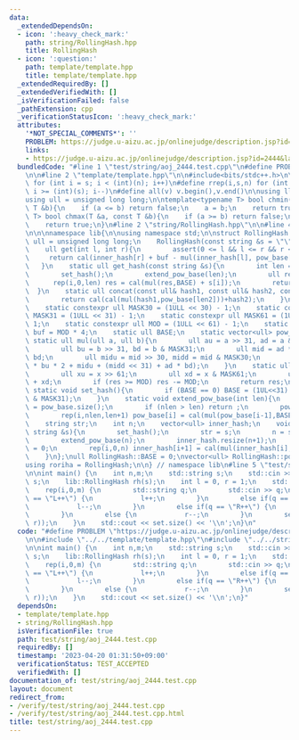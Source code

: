 ```yaml
---
data:
  _extendedDependsOn:
  - icon: ':heavy_check_mark:'
    path: string/RollingHash.hpp
    title: RollingHash
  - icon: ':question:'
    path: template/template.hpp
    title: template/template.hpp
  _extendedRequiredBy: []
  _extendedVerifiedWith: []
  _isVerificationFailed: false
  _pathExtension: cpp
  _verificationStatusIcon: ':heavy_check_mark:'
  attributes:
    '*NOT_SPECIAL_COMMENTS*': ''
    PROBLEM: https://judge.u-aizu.ac.jp/onlinejudge/description.jsp?id=2444&lang=jp
    links:
    - https://judge.u-aizu.ac.jp/onlinejudge/description.jsp?id=2444&lang=jp
  bundledCode: "#line 1 \"test/string/aoj_2444.test.cpp\"\n#define PROBLEM \"https://judge.u-aizu.ac.jp/onlinejudge/description.jsp?id=2444&lang=jp\"\
    \n\n#line 2 \"template/template.hpp\"\n\n#include<bits/stdc++.h>\n\n#define rep(i,s,n)\
    \ for (int i = s; i < (int)(n); i++)\n#define rrep(i,s,n) for (int i = (int)(n)-1;\
    \ i >= (int)(s); i--)\n#define all(v) v.begin(),v.end()\n\nusing ll = long long;\n\
    using ull = unsigned long long;\n\ntemplate<typename T> bool chmin(T &a, const\
    \ T &b){\n    if (a <= b) return false;\n    a = b;\n    return true;\n}\ntemplate<typename\
    \ T> bool chmax(T &a, const T &b){\n    if (a >= b) return false;\n    a = b;\n\
    \    return true;\n}\n#line 2 \"string/RollingHash.hpp\"\n\n#line 4 \"string/RollingHash.hpp\"\
    \n\n\nnamespace lib{\n\nusing namespace std;\n\nstruct RollingHash {\n    using\
    \ ull = unsigned long long;\n    RollingHash(const string &s = \"\"){ build(s);}\n\
    \    ull get(int l, int r){\n        assert(0 <= l && l <= r && r <= n);\n   \
    \     return cal(inner_hash[r] + buf - mul(inner_hash[l], pow_base[r-l]));\n \
    \   }\n    static ull get_hash(const string &s){\n        int len = s.size();\n\
    \        set_hash();\n        extend_pow_base(len);\n        ull res = 0;\n  \
    \      rep(i,0,len) res = cal(mul(res,BASE) + s[i]);\n        return res;\n  \
    \  }\n    static ull concat(const ull& hash1, const ull& hash2, const int& len2){\n\
    \        return cal(cal(mul(hash1,pow_base[len2]))+hash2);\n    }\n  private:\n\
    \    static constexpr ull MASK30 = (1ULL << 30) - 1;\n    static constexpr ull\
    \ MASK31 = (1ULL << 31) - 1;\n    static constexpr ull MASK61 = (1ULL << 61) -\
    \ 1;\n    static constexpr ull MOD = (1ULL << 61) - 1;\n    static constexpr ull\
    \ buf = MOD * 4;\n    static ull BASE;\n    static vector<ull> pow_base;\n   \
    \ static ull mul(ull a, ull b){\n        ull au = a >> 31, ad = a & MASK31;\n\
    \        ull bu = b >> 31, bd = b & MASK31;\n        ull mid = ad * bu + au *\
    \ bd;\n        ull midu = mid >> 30, midd = mid & MASK30;\n        return (au\
    \ * bu * 2 + midu + (midd << 31) + ad * bd);\n    }\n    static ull cal(ull x){\n\
    \        ull xu = x >> 61;\n        ull xd = x & MASK61;\n        ull res = xu\
    \ + xd;\n        if (res >= MOD) res -= MOD;\n        return res;\n    }\n   \
    \ static void set_hash(){\n        if (BASE == 0) BASE = (1UL<<31) + (random_device()()\
    \ & MASK31);\n    }\n    static void extend_pow_base(int len){\n        int nlen\
    \ = pow_base.size();\n        if (nlen > len) return ;\n        pow_base.resize(len+1);\n\
    \        rep(i,nlen,len+1) pow_base[i] = cal(mul(pow_base[i-1],BASE));\n    }\n\
    \    string str;\n    int n;\n    vector<ull> inner_hash;\n    void build(const\
    \ string &s){\n        set_hash();\n        str = s;\n        n = s.size();\n\
    \        extend_pow_base(n);\n        inner_hash.resize(n+1);\n        inner_hash[0]\
    \ = 0;\n        rep(i,0,n) inner_hash[i+1] = cal(mul(inner_hash[i],BASE) + s[i]);\n\
    \    }\n};\null RollingHash::BASE = 0;\nvector<ull> RollingHash::pow_base = vector<ull>(1,1);\n\
    using roriha = RollingHash;\n\n} // namespace lib\n#line 5 \"test/string/aoj_2444.test.cpp\"\
    \n\nint main() {\n    int n,m;\n    std::string s;\n    std::cin >> n >> m >>\
    \ s;\n    lib::RollingHash rh(s);\n    int l = 0, r = 1;\n    std::set<ull> set;\n\
    \    rep(i,0,m) {\n        std::string q;\n        std::cin >> q;\n        if(q\
    \ == \"L++\") {\n            l++;\n        }\n        else if(q == \"L--\") {\n\
    \            l--;\n        }\n        else if(q == \"R++\") {\n            r++;\n\
    \        }\n        else {\n            r--;\n        }\n        set.insert(rh.get(l,\
    \ r));\n    }\n    std::cout << set.size() << '\\n';\n}\n"
  code: "#define PROBLEM \"https://judge.u-aizu.ac.jp/onlinejudge/description.jsp?id=2444&lang=jp\"\
    \n\n#include \"../../template/template.hpp\"\n#include \"../../string/RollingHash.hpp\"\
    \n\nint main() {\n    int n,m;\n    std::string s;\n    std::cin >> n >> m >>\
    \ s;\n    lib::RollingHash rh(s);\n    int l = 0, r = 1;\n    std::set<ull> set;\n\
    \    rep(i,0,m) {\n        std::string q;\n        std::cin >> q;\n        if(q\
    \ == \"L++\") {\n            l++;\n        }\n        else if(q == \"L--\") {\n\
    \            l--;\n        }\n        else if(q == \"R++\") {\n            r++;\n\
    \        }\n        else {\n            r--;\n        }\n        set.insert(rh.get(l,\
    \ r));\n    }\n    std::cout << set.size() << '\\n';\n}"
  dependsOn:
  - template/template.hpp
  - string/RollingHash.hpp
  isVerificationFile: true
  path: test/string/aoj_2444.test.cpp
  requiredBy: []
  timestamp: '2023-04-20 01:31:50+09:00'
  verificationStatus: TEST_ACCEPTED
  verifiedWith: []
documentation_of: test/string/aoj_2444.test.cpp
layout: document
redirect_from:
- /verify/test/string/aoj_2444.test.cpp
- /verify/test/string/aoj_2444.test.cpp.html
title: test/string/aoj_2444.test.cpp
---
```

